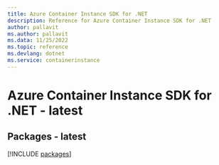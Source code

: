 ```yaml
---
title: Azure Container Instance SDK for .NET
description: Reference for Azure Container Instance SDK for .NET
author: pallavit
ms.author: pallavit
ms.data: 11/25/2022
ms.topic: reference
ms.devlang: dotnet
ms.service: containerinstance
---
```

# Azure Container Instance SDK for .NET - latest
## Packages - latest
[!INCLUDE [packages](container-instance-index.md)]